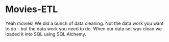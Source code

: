 # Movies-ETL

Yeah movies! We did a bunch of data cleaning. Not the data work you want to do - but the data work you need to do. When our data set was clean we loaded it into SQL using SQL Alchemy.
